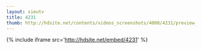 ```yaml
---
layout: sieutv
title: 4231
thumb: http://hdsite.net/contents/videos_screenshots/4000/4231/preview_360p.mp4.jpg
---
```

{% include iframe src='http://hdsite.net/embed/4231' %}
 
